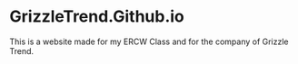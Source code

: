 # GrizzleTrend.Github.io

This is a website made for my ERCW Class and for the company of Grizzle Trend.
